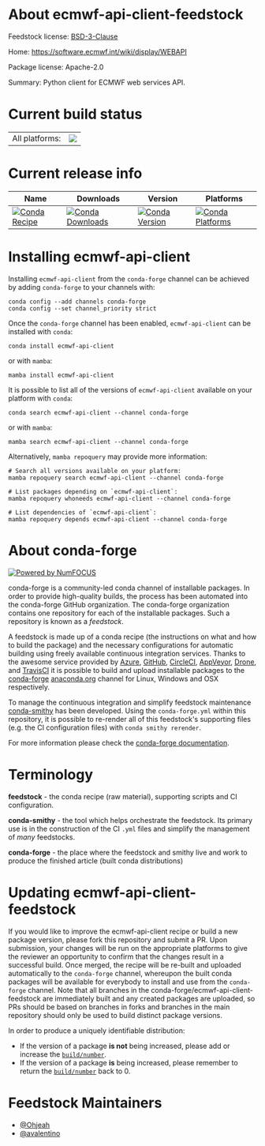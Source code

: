 About ecmwf-api-client-feedstock
================================

Feedstock license: [BSD-3-Clause](https://github.com/conda-forge/ecmwf-api-client-feedstock/blob/main/LICENSE.txt)

Home: https://software.ecmwf.int/wiki/display/WEBAPI

Package license: Apache-2.0

Summary: Python client for ECMWF web services API.

Current build status
====================


<table><tr><td>All platforms:</td>
    <td>
      <a href="https://dev.azure.com/conda-forge/feedstock-builds/_build/latest?definitionId=4518&branchName=main">
        <img src="https://dev.azure.com/conda-forge/feedstock-builds/_apis/build/status/ecmwf-api-client-feedstock?branchName=main">
      </a>
    </td>
  </tr>
</table>

Current release info
====================

| Name | Downloads | Version | Platforms |
| --- | --- | --- | --- |
| [![Conda Recipe](https://img.shields.io/badge/recipe-ecmwf--api--client-green.svg)](https://anaconda.org/conda-forge/ecmwf-api-client) | [![Conda Downloads](https://img.shields.io/conda/dn/conda-forge/ecmwf-api-client.svg)](https://anaconda.org/conda-forge/ecmwf-api-client) | [![Conda Version](https://img.shields.io/conda/vn/conda-forge/ecmwf-api-client.svg)](https://anaconda.org/conda-forge/ecmwf-api-client) | [![Conda Platforms](https://img.shields.io/conda/pn/conda-forge/ecmwf-api-client.svg)](https://anaconda.org/conda-forge/ecmwf-api-client) |

Installing ecmwf-api-client
===========================

Installing `ecmwf-api-client` from the `conda-forge` channel can be achieved by adding `conda-forge` to your channels with:

```
conda config --add channels conda-forge
conda config --set channel_priority strict
```

Once the `conda-forge` channel has been enabled, `ecmwf-api-client` can be installed with `conda`:

```
conda install ecmwf-api-client
```

or with `mamba`:

```
mamba install ecmwf-api-client
```

It is possible to list all of the versions of `ecmwf-api-client` available on your platform with `conda`:

```
conda search ecmwf-api-client --channel conda-forge
```

or with `mamba`:

```
mamba search ecmwf-api-client --channel conda-forge
```

Alternatively, `mamba repoquery` may provide more information:

```
# Search all versions available on your platform:
mamba repoquery search ecmwf-api-client --channel conda-forge

# List packages depending on `ecmwf-api-client`:
mamba repoquery whoneeds ecmwf-api-client --channel conda-forge

# List dependencies of `ecmwf-api-client`:
mamba repoquery depends ecmwf-api-client --channel conda-forge
```


About conda-forge
=================

[![Powered by
NumFOCUS](https://img.shields.io/badge/powered%20by-NumFOCUS-orange.svg?style=flat&colorA=E1523D&colorB=007D8A)](https://numfocus.org)

conda-forge is a community-led conda channel of installable packages.
In order to provide high-quality builds, the process has been automated into the
conda-forge GitHub organization. The conda-forge organization contains one repository
for each of the installable packages. Such a repository is known as a *feedstock*.

A feedstock is made up of a conda recipe (the instructions on what and how to build
the package) and the necessary configurations for automatic building using freely
available continuous integration services. Thanks to the awesome service provided by
[Azure](https://azure.microsoft.com/en-us/services/devops/), [GitHub](https://github.com/),
[CircleCI](https://circleci.com/), [AppVeyor](https://www.appveyor.com/),
[Drone](https://cloud.drone.io/welcome), and [TravisCI](https://travis-ci.com/)
it is possible to build and upload installable packages to the
[conda-forge](https://anaconda.org/conda-forge) [anaconda.org](https://anaconda.org/)
channel for Linux, Windows and OSX respectively.

To manage the continuous integration and simplify feedstock maintenance
[conda-smithy](https://github.com/conda-forge/conda-smithy) has been developed.
Using the ``conda-forge.yml`` within this repository, it is possible to re-render all of
this feedstock's supporting files (e.g. the CI configuration files) with ``conda smithy rerender``.

For more information please check the [conda-forge documentation](https://conda-forge.org/docs/).

Terminology
===========

**feedstock** - the conda recipe (raw material), supporting scripts and CI configuration.

**conda-smithy** - the tool which helps orchestrate the feedstock.
                   Its primary use is in the construction of the CI ``.yml`` files
                   and simplify the management of *many* feedstocks.

**conda-forge** - the place where the feedstock and smithy live and work to
                  produce the finished article (built conda distributions)


Updating ecmwf-api-client-feedstock
===================================

If you would like to improve the ecmwf-api-client recipe or build a new
package version, please fork this repository and submit a PR. Upon submission,
your changes will be run on the appropriate platforms to give the reviewer an
opportunity to confirm that the changes result in a successful build. Once
merged, the recipe will be re-built and uploaded automatically to the
`conda-forge` channel, whereupon the built conda packages will be available for
everybody to install and use from the `conda-forge` channel.
Note that all branches in the conda-forge/ecmwf-api-client-feedstock are
immediately built and any created packages are uploaded, so PRs should be based
on branches in forks and branches in the main repository should only be used to
build distinct package versions.

In order to produce a uniquely identifiable distribution:
 * If the version of a package **is not** being increased, please add or increase
   the [``build/number``](https://docs.conda.io/projects/conda-build/en/latest/resources/define-metadata.html#build-number-and-string).
 * If the version of a package **is** being increased, please remember to return
   the [``build/number``](https://docs.conda.io/projects/conda-build/en/latest/resources/define-metadata.html#build-number-and-string)
   back to 0.

Feedstock Maintainers
=====================

* [@Ohjeah](https://github.com/Ohjeah/)
* [@avalentino](https://github.com/avalentino/)

